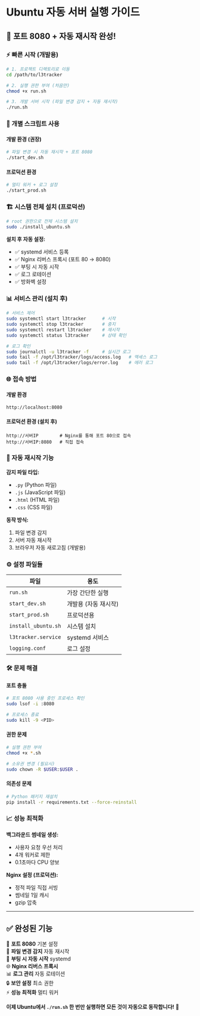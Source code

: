 # Ubuntu 자동 서버 실행 가이드

## 🚀 **포트 8080 + 자동 재시작 완성!**

### **⚡ 빠른 시작 (개발용)**

```bash
# 1. 프로젝트 디렉토리로 이동
cd /path/to/l3tracker

# 2. 실행 권한 부여 (처음만)
chmod +x run.sh

# 3. 개발 서버 시작 (파일 변경 감지 + 자동 재시작)
./run.sh
```

### **🔧 개별 스크립트 사용**

#### **개발 환경 (권장)**
```bash
# 파일 변경 시 자동 재시작 + 포트 8080
./start_dev.sh
```

#### **프로덕션 환경**
```bash
# 멀티 워커 + 로그 설정
./start_prod.sh
```

### **🏗️ 시스템 전체 설치 (프로덕션)**

```bash
# root 권한으로 전체 시스템 설치
sudo ./install_ubuntu.sh
```

**설치 후 자동 설정:**
- ✅ systemd 서비스 등록
- ✅ Nginx 리버스 프록시 (포트 80 → 8080)
- ✅ 부팅 시 자동 시작
- ✅ 로그 로테이션
- ✅ 방화벽 설정

### **📊 서비스 관리 (설치 후)**

```bash
# 서비스 제어
sudo systemctl start l3tracker      # 시작
sudo systemctl stop l3tracker       # 중지
sudo systemctl restart l3tracker    # 재시작
sudo systemctl status l3tracker     # 상태 확인

# 로그 확인
sudo journalctl -u l3tracker -f     # 실시간 로그
sudo tail -f /opt/l3tracker/logs/access.log   # 액세스 로그
sudo tail -f /opt/l3tracker/logs/error.log    # 에러 로그
```

### **🌐 접속 방법**

#### **개발 환경**
```
http://localhost:8080
```

#### **프로덕션 환경 (설치 후)**
```
http://서버IP        # Nginx를 통해 포트 80으로 접속
http://서버IP:8080   # 직접 접속
```

### **🔄 자동 재시작 기능**

**감지 파일 타입:**
- `.py` (Python 파일)
- `.js` (JavaScript 파일)  
- `.html` (HTML 파일)
- `.css` (CSS 파일)

**동작 방식:**
1. 파일 변경 감지
2. 서버 자동 재시작
3. 브라우저 자동 새로고침 (개발용)

### **⚙️ 설정 파일들**

| 파일 | 용도 |
|------|------|
| `run.sh` | 가장 간단한 실행 |
| `start_dev.sh` | 개발용 (자동 재시작) |
| `start_prod.sh` | 프로덕션용 |
| `install_ubuntu.sh` | 시스템 설치 |
| `l3tracker.service` | systemd 서비스 |
| `logging.conf` | 로그 설정 |

### **🛠️ 문제 해결**

#### **포트 충돌**
```bash
# 포트 8080 사용 중인 프로세스 확인
sudo lsof -i :8080

# 프로세스 종료
sudo kill -9 <PID>
```

#### **권한 문제**
```bash
# 실행 권한 부여
chmod +x *.sh

# 소유권 변경 (필요시)
sudo chown -R $USER:$USER .
```

#### **의존성 문제**
```bash
# Python 패키지 재설치
pip install -r requirements.txt --force-reinstall
```

### **📈 성능 최적화**

**백그라운드 썸네일 생성:**
- 사용자 요청 우선 처리
- 4개 워커로 제한
- 0.1초마다 CPU 양보

**Nginx 설정 (프로덕션):**
- 정적 파일 직접 서빙
- 썸네일 1일 캐시
- gzip 압축

---

## ✅ **완성된 기능**

🎯 **포트 8080** 기본 설정  
🔄 **파일 변경 감지** 자동 재시작  
🚀 **부팅 시 자동 시작** systemd  
🌐 **Nginx 리버스 프록시**  
📊 **로그 관리** 자동 로테이션  
🔒 **보안 설정** 최소 권한  
⚡ **성능 최적화** 멀티 워커  

**이제 Ubuntu에서 `./run.sh` 한 번만 실행하면 모든 것이 자동으로 동작합니다!** 🎉

